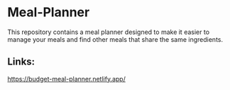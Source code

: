 # Meal-Planner
This repository contains a meal planner designed to make it easier to manage your meals and find other meals that share the same ingredients.
## Links:
https://budget-meal-planner.netlify.app/
